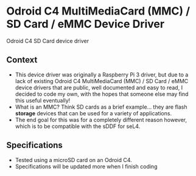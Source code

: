 # Odroid C4 MultiMediaCard (MMC) / SD Card / eMMC Device Driver

Odroid C4 SD Card device driver

## Context

* This device driver was originally a Raspberry Pi 3 driver, but due to a lack of existing Odroid C4 MultiMediaCard (MMC) / SD Card / eMMC device drivers that are public, well documented and easy to read, I decided to code my own, with the hopes that someone else may find this useful eventually!
* What is an MMC? Think SD cards as a brief example... they are flash **storage** devices that can be used for a variety of applications.
* The end goal for this was for a completely different reason however, which is to be compatible with the sDDF for seL4. 

## Specifications

* Tested using a microSD card on an Odroid C4.
* Specifications will be updated more when I finish coding
